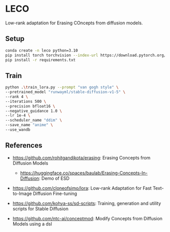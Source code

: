 # LECO

Low-rank adaptation for Erasing COncepts from diffusion models. 

## Setup

```bash
conda create -n leco python=3.10
pip install torch torchvision --index-url https://download.pytorch.org/whl/cu118
pip install -r requirements.txt
```

## Train

```bash
python .\train_lora.py --prompt "van gogh style" \
--pretrained_model "runwayml/stable-diffusion-v1-5" \
--rank 4 \
--iterations 500 \
--precision bfloat16 \
--negative_guidance 1.0 \
--lr 1e-4 \
--scheduler_name "ddim" \
--save_name "anime" \
--use_wandb
```

## References

- https://github.com/rohitgandikota/erasing: Erasing Concepts from Diffusion Models 
  - https://huggingface.co/spaces/baulab/Erasing-Concepts-In-Diffusion: Demo of ESD 

- https://github.com/cloneofsimo/lora: Low-rank Adaptation for Fast Text-to-Image Diffusion Fine-tuning

- https://github.com/kohya-ss/sd-scripts: Training, generation and utility scripts for Stable Diffusion

- https://github.com/ntc-ai/conceptmod:  Modify Concepts from Diffusion Models using a dsl 

